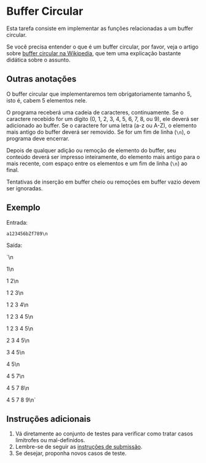# Buffer Circular

Esta tarefa consiste em implementar as funções relacionadas a um buffer
circular.

Se você precisa entender o que é um buffer circular, por favor, veja o artigo
sobre
[buffer circular na Wikipedia](https://en.wikipedia.org/wiki/Circular_buffer),
que tem uma explicação bastante didática sobre o assunto.

## Outras anotações
O buffer circular que implementaremos tem obrigatoriamente tamanho 5, isto é,
cabem 5 elementos nele.

O programa receberá uma cadeia de caracteres, continuamente. Se o caractere
recebido for um dígito (0, 1, 2, 3, 4, 5, 6, 7, 8, ou 9), ele deverá ser
adicionado ao buffer. Se o caractere for uma letra (a-z ou A-Z), o elemento mais
antigo do buffer deverá ser removido. Se for um fim de linha (`\n`), o programa
deve encerrar.

Depois de qualquer adição ou remoção de elemento do buffer, seu conteúdo deverá
ser impresso inteiramente, do elemento mais antigo para o mais recente, com
espaço entre os elementos e um fim de linha (`\n`) ao final.

Tentativas de inserção em buffer cheio ou remoções em buffer vazio devem ser
ignoradas.

## Exemplo
Entrada:

`a123456bZf789\n`


Saída:

`\n

1\n

1 2\n

1 2 3\n

1 2 3 4\n

1 2 3 4 5\n

1 2 3 4 5\n

2 3 4 5\n

3 4 5\n

4 5\n

4 5 7\n

4 5 7 8\n

4 5 7 8 9\n`




## Instruções adicionais

1. Vá diretamente ao conjunto de testes para verificar como tratar casos
   limítrofes ou mal-definidos.
1. Lembre-se de seguir as [instruções de submissão](doc/instrucoes.md).
1. Se desejar, proponha novos casos de teste.
